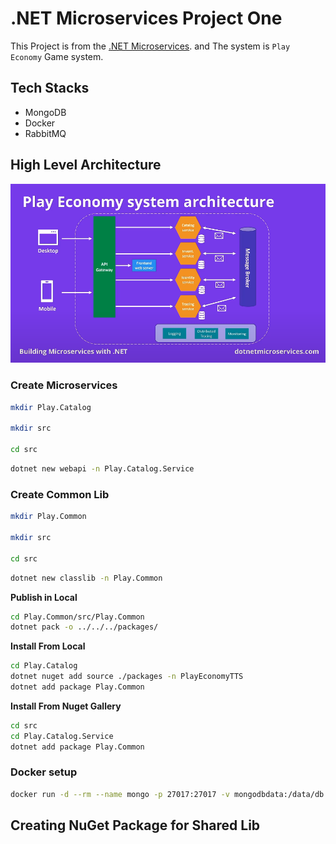 # .NET Microservices Project One

This Project is from the [.NET Microservices](https://www.youtube.com/watch?v=CqCDOosvZIk&t=673s). and The system is `Play Economy` Game system.

## Tech Stacks

- MongoDB
- Docker
- RabbitMQ

## High Level Architecture

![High Level Architecture](examples/high-level.png)

### Create Microservices

```bash
mkdir Play.Catalog

mkdir src

cd src
```

```bash
dotnet new webapi -n Play.Catalog.Service
```

### Create Common Lib

```bash
mkdir Play.Common

mkdir src

cd src
```

```bash
dotnet new classlib -n Play.Common
```

**Publish in Local**

```bash
cd Play.Common/src/Play.Common
dotnet pack -o ../../../packages/
```

**Install From Local**

```bash
cd Play.Catalog
dotnet nuget add source ./packages -n PlayEconomyTTS
dotnet add package Play.Common

```

**Install From Nuget Gallery**

```bash
cd src
cd Play.Catalog.Service
dotnet add package Play.Common
```

### Docker setup

```bash
docker run -d --rm --name mongo -p 27017:27017 -v mongodbdata:/data/db mongo
```

## Creating NuGet Package for Shared Lib
